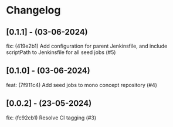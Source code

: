 # Changelog

## [0.1.1] - (03-06-2024)
fix: (419e2b1) Add configuration for parent Jenkinsfile, and include scriptPath to Jenkinsfile for all seed jobs (#5)

## [0.1.0] - (03-06-2024)
feat: (7f911c4) Add seed jobs to mono concept repository (#4)

## [0.0.2] - (23-05-2024)
fix: (fc92cb1) Resolve CI tagging (#3)

